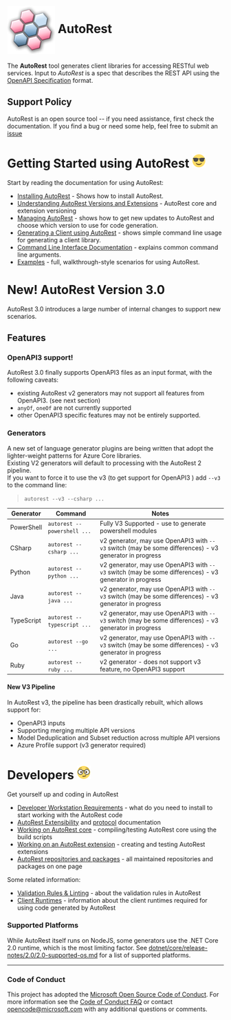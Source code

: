# <img align="center" src="./docs/images/logo.png">  AutoRest


The **AutoRest** tool generates client libraries for accessing RESTful web services. Input to *AutoRest* is a spec that describes the REST API using the [OpenAPI Specification](https://github.com/OAI/OpenAPI-Specification) format.

<!-- 1) returns SVGs now which aren't rendered by GitHub 2) seems to be awfully unresponsive and unreliable lately
[![PR Stats](http://issuestats.com/github/Azure/autorest/badge/pr?style=flat-square)](http://issuestats.com/github/Azure/autorest)
[![Issue Stats](http://issuestats.com/github/Azure/autorest/badge/issue?style=flat-square)](http://issuestats.com/github/Azure/autorest)
-->

## Support Policy
AutoRest is an open source tool -- if you need assistance, first check the documentation. If you find a bug or need some help, feel free to submit an [issue](https://github.com/Azure/autorest/issues)

# Getting Started using AutoRest ![image](./docs/images/normal.png)

Start by reading the documentation for using AutoRest:
- [Installing AutoRest](./docs/installing-autorest.md) - Shows how to install AutoRest.
- [Understanding AutoRest Versions and Extensions](./docs/autorest-versioning.md) - AutoRest core and extension versioning
- [Managing AutoRest](./docs/managing-autorest.md) - shows how to get new updates to AutoRest and choose which version to use for code generation.
- [Generating a Client using AutoRest](./docs/examples/generating-a-client.md) - shows simple command line usage for generating a client library.
- [Command Line Interface Documentation](./docs/user/command-line-interface.md) - explains common command line arguments.
- [Examples](./Samples) - full, walkthrough-style scenarios for using AutoRest.

# New! AutoRest Version 3.0 
AutoRest 3.0 introduces a large number of internal changes to support new scenarios. 

## Features

### OpenAPI3 support! 
AutoRest 3.0 finally supports OpenAPI3 files as an input format, with the following caveats:
- existing AutoRest v2 generators may not support all features from OpenAPI3. (see next section)
- `anyOf`, `oneOf` are not currently supported 
- other OpenAPI3 specific features may not be entirely supported.

### Generators

A new set of language generator plugins are being written that adopt the lighter-weight patterns for Azure Core libraries.<br>
Existing V2 generators will default to processing with the AutoRest 2 pipeline. <br>
If you want to force it to use the v3 (to get support for OpenAPI3 ) add `--v3` to the command line:
> `autorest --v3 --csharp ...`

| Generator | Command | Notes |
|----|---|---|
|PowerShell| `autorest --powershell ...` |Fully V3 Supported - use to generate powershell modules |   
|CSharp|`autorest --csharp ...` |v2 generator, may use OpenAPI3 with `--v3` switch (may be some differences) - v3 generator in progress | 
|Python|`autorest --python ...` |v2 generator, may use OpenAPI3 with `--v3` switch (may be some differences) - v3 generator in progress| 
|Java|`autorest --java ...` |v2 generator, may use OpenAPI3 with `--v3` switch (may be some differences) - v3 generator in progress | 
|TypeScript|`autorest --typescript ...` |v2 generator, may use OpenAPI3 with `--v3` switch (may be some differences) - v3 generator in progress | 
|Go|`autorest --go ...` |v2 generator, may use OpenAPI3 with `--v3` switch (may be some differences) - v3 generator in progress | 
|Ruby|`autorest --ruby ...` |v2 generator - does not support v3 feature, no OpenAPI3 support | 

#### New V3 Pipeline

In AutoRest v3, the pipeline has been drastically rebuilt, which allows support for:
- OpenAPI3 inputs
- Supporting merging multiple API versions 
- Model Deduplication and Subset reduction across multiple API versions
- Azure Profile support (v3 generator required)

# Developers ![image](./docs/images/glasses.png)

Get yourself up and coding in AutoRest

- [Developer Workstation Requirements](./.attic/developer/workstation.md) - what do you need to install to start working with the AutoRest code
- [AutoRest Extensibility](./.attic/developer/architecture/AutoRest-extension.md) and [protocol](./.attic/developer/architecture/AutoRest-extension-protocol.md) documentation
- [Working on AutoRest core](./.attic/developer/autorest-core.md) - compiling/testing AutoRest core using the build scripts
- [Working on an AutoRest extension](./.attic/developer/autorest-extension.md) - creating and testing AutoRest extensions
- [AutoRest repositories and packages](./docs/trampoline.md) - all maintained repositories and packages on one page

Some related information:
- [Validation Rules & Linting](https://github.com/Azure/azure-openapi-validator/blob/master/docs/readme.md) - about the validation rules in AutoRest
- [Client Runtimes](./docs/developer/architecture/Autorest-and-Clientruntimes.md) - information about the client runtimes required for using code generated by AutoRest
<!-- - [Developer Guide](./docs/developer/guide/) - Notes on developing with AutoRest -->

### Supported Platforms

While AutoRest itself runs on NodeJS, some generators use the .NET Core 2.0 runtime, which is the most limiting factor.
See [dotnet/core/release-notes/2.0/2.0-supported-os.md](https://github.com/dotnet/core/blob/master/release-notes/2.0/2.0-supported-os.md) for a list of supported platforms.

---

### Code of Conduct 
This project has adopted the [Microsoft Open Source Code of Conduct](https://opensource.microsoft.com/codeofconduct/). For more information see the [Code of Conduct FAQ](https://opensource.microsoft.com/codeofconduct/faq/) or contact [opencode@microsoft.com](mailto:opencode@microsoft.com) with any additional questions or comments.


